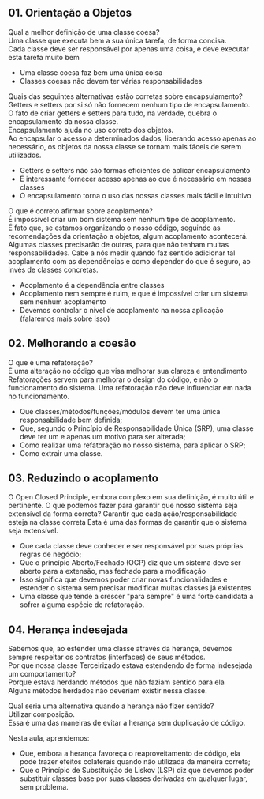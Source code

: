 ## 01. Orientação a Objetos

Qual a melhor definição de uma classe coesa?    
Uma classe que executa bem a sua única tarefa, de forma concisa.  
Cada classe deve ser responsável por apenas uma coisa, e deve executar esta tarefa muito bem
* Uma classe coesa faz bem uma única coisa  
* Classes coesas não devem ter várias responsabilidades  

Quais das seguintes alternativas estão corretas sobre encapsulamento?  
Getters e setters por si só não fornecem nenhum tipo de encapsulamento.  
O fato de criar getters e setters para tudo, na verdade, quebra o encapsulamento da nossa classe.  
Encapsulamento ajuda no uso correto dos objetos.  
Ao encapsular o acesso a determinados dados, liberando acesso apenas ao necessário, os objetos da nossa classe se tornam mais fáceis de serem utilizados.

* Getters e setters não são formas eficientes de aplicar encapsulamento  
* É interessante fornecer acesso apenas ao que é necessário em nossas classes  
* O encapsulamento torna o uso das nossas classes mais fácil e intuitivo  

O que é correto afirmar sobre acoplamento?  
É impossível criar um bom sistema sem nenhum tipo de acoplamento.  
É fato que, se estamos organizando o nosso código, seguindo as recomendações da orientação a objetos, algum acoplamento acontecerá. 
Algumas classes precisarão de outras, para que não tenham muitas responsabilidades. 
Cabe a nós medir quando faz sentido adicionar tal acoplamento com as dependências e como depender do que é seguro, ao invés de classes concretas. 

* Acoplamento é a dependência entre classes  
* Acoplamento nem sempre é ruim, e que é impossível criar um sistema sem nenhum acoplamento  
* Devemos controlar o nível de acoplamento na nossa aplicação (falaremos mais sobre isso)

## 02. Melhorando a coesão

O que é uma refatoração?  
É uma alteração no código que visa melhorar sua clareza e entendimento 
Refatorações servem para melhorar o design do código, e não o funcionamento do sistema. 
Uma refatoração não deve influenciar em nada no funcionamento.

- Que classes/métodos/funções/módulos devem ter uma única responsabilidade bem definida;  
- Que, segundo o Princípio de Responsabilidade Única (SRP), uma classe deve ter um e apenas um motivo para ser alterada;  
- Como realizar uma refatoração no nosso sistema, para aplicar o SRP;  
- Como extrair uma classe.  

## 03. Reduzindo o acoplamento

O Open Closed Principle, embora complexo em sua definição, é muito útil e pertinente.
O que podemos fazer para garantir que nosso sistema seja extensível da forma correta?
Garantir que cada ação/responsabilidade esteja na classe correta 
Esta é uma das formas de garantir que o sistema seja extensível.

- Que cada classe deve conhecer e ser responsável por suas próprias regras de negócio;  
- Que o princípio Aberto/Fechado (OCP) diz que um sistema deve ser aberto para a extensão, mas fechado para a modificação  
- Isso significa que devemos poder criar novas funcionalidades e estender o sistema sem precisar modificar muitas classes já existentes  
- Uma classe que tende a crescer "para sempre" é uma forte candidata a sofrer alguma espécie de refatoração.  

## 04. Herança indesejada

Sabemos que, ao estender uma classe através da herança, devemos sempre respeitar os contratos (interfaces) de seus métodos.  
Por que nossa classe Terceirizado estava estendendo de forma indesejada um comportamento?  
Porque estava herdando métodos que não faziam sentido para ela  
Alguns métodos herdados não deveriam existir nessa classe.  

Qual seria uma alternativa quando a herança não fizer sentido?  
Utilizar composição.  
Essa é uma das maneiras de evitar a herança sem duplicação de código.

Nesta aula, aprendemos:

- Que, embora a herança favoreça o reaproveitamento de código, ela pode trazer efeitos colaterais quando não utilizada da maneira correta;
- Que o Princípio de Substituição de Liskov (LSP) diz que devemos poder substituir classes base por suas classes derivadas em qualquer lugar, sem problema.  